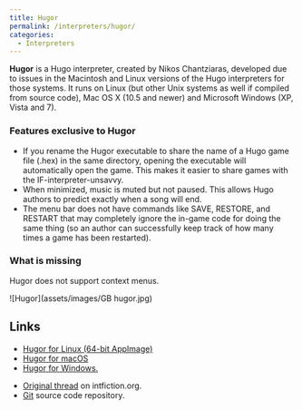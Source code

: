 ```yaml
---
title: Hugor
permalink: /interpreters/hugor/
categories: 
  - Interpreters
---
```


**Hugor** is a Hugo interpreter, created by Nikos Chantziaras, developed
due to issues in the Macintosh and Linux versions of the Hugo
interpreters for those systems. It runs on Linux (but other Unix systems
as well if compiled from source code), Mac OS X (10.5 and newer) and
Microsoft Windows (XP, Vista and 7).

### Features exclusive to Hugor

-   If you rename the Hugor executable to share the name of a Hugo game
    file (.hex) in the same directory, opening the executable will
    automatically open the game. This makes it easier to share games
    with the IF-interpreter-unsavvy.
-   When minimized, music is muted but not paused. This allows Hugo
    authors to predict exactly when a song will end.
-   The menu bar does not have commands like SAVE, RESTORE, and RESTART
    that may completely ignore the in-game code for doing the same thing
    (so an author can successfully keep track of how many times a game
    has been restarted).

### What is missing

Hugor does not support context menus.

![Hugor](assets/images/GB hugor.jpg)

## Links

-   [Hugor for Linux (64-bit AppImage)](https://github.com/realnc/hugor/releases/download/v2.2/Hugor-2.2-Linux-64bit.tar.gz)
-   [Hugor for macOS](https://github.com/realnc/hugor/releases/download/v2.2/Hugor-2.2-macOS.zip)
-   [Hugor for Windows.](https://github.com/realnc/hugor/releases/download/v2.2/Hugor-2.2-Windows.zip)

<!-- -->

-   [Original thread](http://www.intfiction.org/forum/viewtopic.php?f=38&t=2570)
    on intfiction.org.
-   [Git](https://github.com/realnc/hugor) source code repository.
